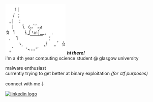 <img src="bunny.png" width="190" height="160">  <em><strong>hi there!</strong></em>
\
i'm a 4th year computing science student @ glasgow university

malware enthusiast <br />
currently trying to get better at binary exploitation <em>(for ctf purposes)</em>

connect with me ￬

<div align="left">
  <a href="https://www.linkedin.com/in/mnvp" target="_blank" rel="noopener noreferrer">
    <img src="https://img.shields.io/static/v1?message=LinkedIn&logo=linkedin&label=&color=0077B5&logoColor=white&labelColor=&style=for-the-badge" height="40" alt="linkedin logo"  />
  </a>
</div>

